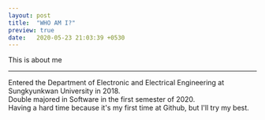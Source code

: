 ```yaml
---
layout: post
title:  "WHO AM I?"
preview: true
date:   2020-05-23 21:03:39 +0530
---
```

This is about me<br>


<hr/>
Entered the Department of Electronic and Electrical Engineering at Sungkyunkwan University in 2018.
<br>
Double majored in Software in the first semester of 2020.
<br>
Having a hard time because it's my first time at Github, but I'll try my best.


